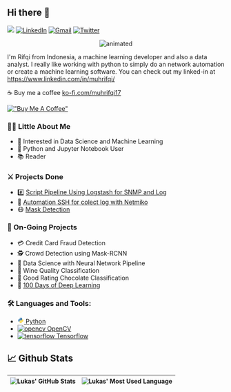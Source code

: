 ## Hi there 👋 

![](https://komarev.com/ghpvc/?username=muhrifqi17&style=for-the-badge) 
[![LinkedIn](https://img.shields.io/badge/linkedin-%230077B5.svg?style=for-the-badge&logo=linkedin&logoColor=white)](https://www.linkedin.com/in/muhrifqi/)
[![Gmail](https://img.shields.io/badge/Gmail-D14836?style=for-the-badge&logo=gmail&logoColor=white)](mailto:mr.rifqi2000@gmail.com)
[![Twitter](https://img.shields.io/badge/Twitter-1DA1F2?style=for-the-badge&logo=twitter&logoColor=white)]()
 


<p align="center">
<img src="https://64.media.tumblr.com/f64a06b76d7d7d33a9fbc24307f18808/5254df45ab7bc950-e8/s540x810/c8d80fee97ed3bbaab9f7da3300a8eab5b7d7a06.gif" alt="animated" />
</p>

I'm Rifqi from Indonesia, a machine learning developer and also a data analyst. I really like working with python to simply do an network automation or create a machine learning software. You can check out my linked-in at https://www.linkedin.com/in/muhrifqi/  

☕ Buy me a coffee  [ko-fi.com/muhrifqi17](ko-fi.com/muhrifqi17) 

[!["Buy Me A Coffee"](https://www.buymeacoffee.com/assets/img/custom_images/orange_img.png)](https://www.buymeacoffee.com/lukaspurbaw)

### 👨‍💻 Little About Me
* 👾 Interested in Data Science and Machine Learning   
* 🐍 Python and Jupyter Notebook User
* 📚 Reader

### ⚔️ Projects Done
* #️⃣ [Script Pipeline Using Logstash for SNMP and Log]()
* 🤖 [Automation SSH for colect log with Netmiko]()
* 😷 [Mask Detection]()

### 🚧 On-Going Projects

* 💳 Credit Card Fraud Detection
* 🕵️ Crowd Detection using Mask-RCNN
* 🧬 Data Science with Neural Network Pipeline
* 🍹 Wine Quality Classification
* 🍪 Good Rating Chocolate Classification
* 💯 [100 Days of Deep Learning](https://github.com/LukasPurbaW/100_Days_of_Deep_Learning)


### 🛠️ Languages and Tools:
* <a href="https://www.python.org" target="_blank" rel="noreferrer"> <img src="https://raw.githubusercontent.com/devicons/devicon/master/icons/python/python-original.svg" alt="Python" width="15" height="15"/> Python </a>
* <a href="https://opencv.org/" target="_blank" rel="noreferrer"> <img src="https://www.vectorlogo.zone/logos/opencv/opencv-icon.svg" alt="opencv" width="15" height="15"/> OpenCV </a>
* <a href="https://www.tensorflow.org" target="_blank" rel="noreferrer"> <img src="https://www.vectorlogo.zone/logos/tensorflow/tensorflow-icon.svg" alt="tensorflow" width="15" height="15"/> Tensorflow </a>

## 📈 Github Stats
| <img align="center" width="320px" src="https://github-readme-stats-eight-theta.vercel.app/api?username=muhrifqi17&show_icons=true&hide_border=true&theme=radical&include_all_commits=true&count_private=true" alt="Lukas' GitHub Stats"> | <img align="center" width="295px" src="https://github-readme-stats-eight-theta.vercel.app/api/top-langs/?username=muhrifqi17&langs_count=8&layout=compact&hide_border=true&theme=radical" alt="Lukas' Most Used Language">
| ------------- | ------------- |  
